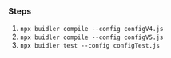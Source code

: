 ### Steps
1. `npx buidler compile --config configV4.js`
2. `npx buidler compile --config configV5.js`
3. `npx buidler test --config configTest.js`
